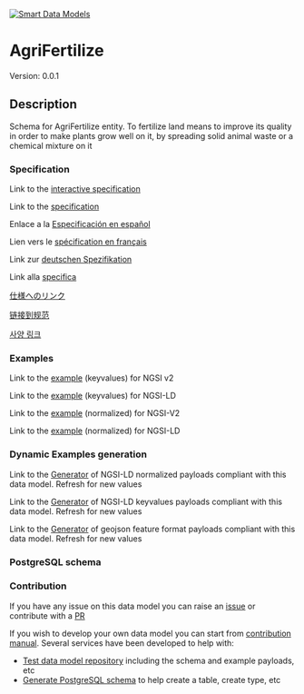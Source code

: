 [![Smart Data Models](https://smartdatamodels.org/wp-content/uploads/2022/01/SmartDataModels_logo.png "Logo")](https://smartdatamodels.org)
# AgriFertilize
Version: 0.0.1

## Description 

Schema for AgriFertilize entity. To fertilize land means to improve its quality in order to make plants grow well on it, by spreading solid animal waste or a chemical mixture on it
### Specification

Link to the [interactive specification](https://swagger.lab.fiware.org/?url=https://smart-data-models.github.io/dataModel.Agrifood/AgriFertilize/swagger.yaml)

Link to the [specification](https://github.com/smart-data-models/dataModel.Agrifood/blob/master/AgriFertilize/doc/spec.md)

Enlace a la [Especificación en español](https://github.com/smart-data-models/dataModel.Agrifood/blob/master/AgriFertilize/doc/spec_ES.md)

Lien vers le [spécification en français](https://github.com/smart-data-models/dataModel.Agrifood/blob/master/AgriFertilize/doc/spec_FR.md)

Link zur [deutschen Spezifikation](https://github.com/smart-data-models/dataModel.Agrifood/blob/master/AgriFertilize/doc/spec_DE.md)

Link alla [specifica](https://github.com/smart-data-models/dataModel.Agrifood/blob/master/AgriFertilize/doc/spec_IT.md)

[仕様へのリンク](https://github.com/smart-data-models/dataModel.Agrifood/blob/master/AgriFertilize/doc/spec_JA.md)

[链接到规范](https://github.com/smart-data-models/dataModel.Agrifood/blob/master/AgriFertilize/doc/spec_ZH.md)

[사양 링크](https://github.com/smart-data-models/dataModel.Agrifood/blob/master/AgriFertilize/doc/spec_KO.md)
### Examples

Link to the [example](https://smart-data-models.github.io/dataModel.Agrifood/AgriFertilize/examples/example.json) (keyvalues) for NGSI v2

Link to the [example](https://smart-data-models.github.io/dataModel.Agrifood/AgriFertilize/examples/example.jsonld) (keyvalues) for NGSI-LD

Link to the [example](https://smart-data-models.github.io/dataModel.Agrifood/AgriFertilize/examples/example-normalized.json) (normalized) for NGSI-V2

Link to the [example](https://smart-data-models.github.io/dataModel.Agrifood/AgriFertilize/examples/example-normalized.jsonld) (normalized) for NGSI-LD
### Dynamic Examples generation

Link to the [Generator](https://smartdatamodels.org/extra/ngsi-ld_generator.php?schemaUrl=https://raw.githubusercontent.com/smart-data-models/dataModel.Agrifood/master/AgriFertilize/schema.json&email=info@smartdatamodels.org) of NGSI-LD normalized payloads compliant with this data model. Refresh for new values

Link to the [Generator](https://smartdatamodels.org/extra/ngsi-ld_generator_keyvalues.php?schemaUrl=https://raw.githubusercontent.com/smart-data-models/dataModel.Agrifood/master/AgriFertilize/schema.json&email=info@smartdatamodels.org) of NGSI-LD keyvalues payloads compliant with this data model. Refresh for new values

Link to the [Generator](https://smartdatamodels.org/extra/geojson_features_generator.php?schemaUrl=https://raw.githubusercontent.com/smart-data-models/dataModel.Agrifood/master/AgriFertilize/schema.json&email=info@smartdatamodels.org) of geojson feature format payloads compliant with this data model. Refresh for new values
### PostgreSQL schema
### Contribution

 If you have any issue on this data model you can raise an [issue](https://github.com/smart-data-models/dataModel.Agrifood/issues)  or contribute with a [PR](https://github.com/smart-data-models/dataModel.Agrifood/pulls)

 If you wish to develop your own data model you can start from [contribution manual](https://bit.ly/contribution_manual). Several services have been developed to help with: 
 - [Test data model repository](https://smartdatamodels.org/index.php/data-models-contribution-api/) including the schema and example payloads, etc
 - [Generate PostgreSQL schema](https://smartdatamodels.org/index.php/sql-service/) to help create a table, create type, etc
